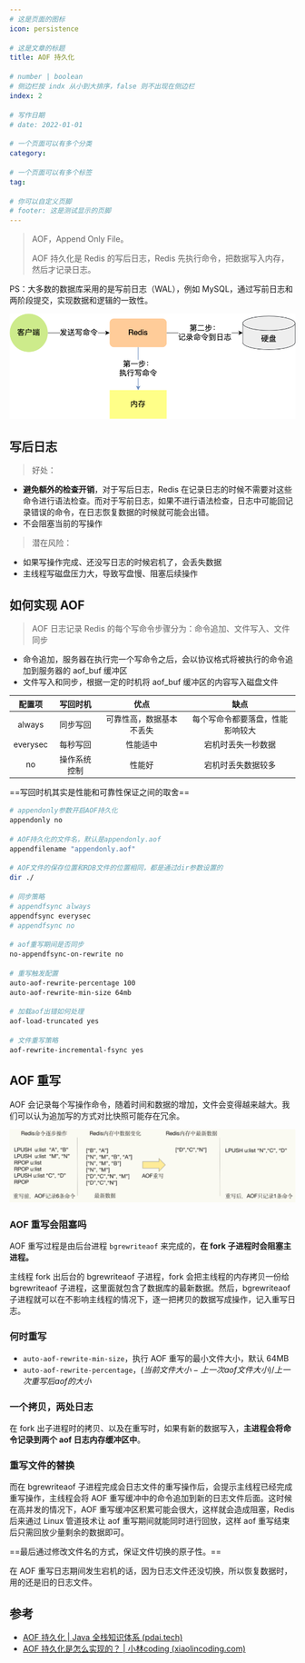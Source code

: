 ```yaml
---
# 这是页面的图标
icon: persistence

# 这是文章的标题
title: AOF 持久化

# number | boolean
# 侧边栏按 indx 从小到大排序，false 则不出现在侧边栏
index: 2

# 写作日期
# date: 2022-01-01

# 一个页面可以有多个分类
category: 

# 一个页面可以有多个标签
tag: 

# 你可以自定义页脚
# footer: 这是测试显示的页脚
---
```


> AOF，Append Only File。
>
> AOF 持久化是 Redis 的写后日志，Redis 先执行命令，把数据写入内存，然后才记录日志。

PS：大多数的数据库采用的是写前日志（WAL），例如 MySQL，通过写前日志和两阶段提交，实现数据和逻辑的一致性。



![img](./img/6f0ab40396b7fc2c15e6f4487d3a0ad7.png)



##  写后日志

> 好处：

- **避免额外的检查开销**，对于写后日志，Redis 在记录日志的时候不需要对这些命令进行语法检查。而对于写前日志，如果不进行语法检查，日志中可能回记录错误的命令，在日志恢复数据的时候就可能会出错。
- 不会阻塞当前的写操作



> 潜在风险：

- 如果写操作完成、还没写日志的时候宕机了，会丢失数据
- 主线程写磁盘压力大，导致写盘慢、阻塞后续操作



## 如何实现 AOF

> AOF 日志记录 Redis 的每个写命令步骤分为：命令追加、文件写入、文件同步

- 命令追加，服务器在执行完一个写命令之后，会以协议格式将被执行的命令追加到服务器的 aof_buf 缓冲区
- 文件写入和同步，根据一定的时机将 aof_buf 缓冲区的内容写入磁盘文件

|  配置项  |   写回时机   |           优点           |               缺点               |
| :------: | :----------: | :----------------------: | :------------------------------: |
|  always  |   同步写回   | 可靠性高，数据基本不丢失 | 每个写命令都要落盘，性能影响较大 |
| everysec |   每秒写回   |         性能适中         |        宕机时丢失一秒数据        |
|    no    | 操作系统控制 |          性能好          |        宕机时丢失数据较多        |

 ==写回时机其实是性能和可靠性保证之间的取舍==



```sh
# appendonly参数开启AOF持久化
appendonly no

# AOF持久化的文件名，默认是appendonly.aof
appendfilename "appendonly.aof"

# AOF文件的保存位置和RDB文件的位置相同，都是通过dir参数设置的
dir ./

# 同步策略
# appendfsync always
appendfsync everysec
# appendfsync no

# aof重写期间是否同步
no-appendfsync-on-rewrite no

# 重写触发配置
auto-aof-rewrite-percentage 100
auto-aof-rewrite-min-size 64mb

# 加载aof出错如何处理
aof-load-truncated yes

# 文件重写策略
aof-rewrite-incremental-fsync yes
```



## AOF 重写

AOF 会记录每个写操作命令，随着时间和数据的增加，文件会变得越来越大。我们可以认为追加写的方式对比快照可能存在冗余。

![image-20220516145223105](./img/image-20220516145223105.png)



### AOF 重写会阻塞吗

AOF 重写过程是由后台进程 `bgrewriteaof` 来完成的，**在 fork 子进程时会阻塞主进程。**

主线程 fork 出后台的 bgrewriteaof 子进程，fork 会把主线程的内存拷贝一份给 bgrewriteaof 子进程，这里面就包含了数据库的最新数据。然后，bgrewriteaof 子进程就可以在不影响主线程的情况下，逐一把拷贝的数据写成操作，记入重写日志。



### 何时重写

- `auto-aof-rewrite-min-size`，执行 AOF 重写的最小文件大小，默认 64MB
- `auto-aof-rewrite-percentage`，${(当前文件大小 - 上一次 aof 文件大小)} / 上一次重写后 aof 的大小$



### 一个拷贝，两处日志

在 fork 出子进程时的拷贝、以及在重写时，如果有新的数据写入，**主进程会将命令记录到两个 aof 日志内存缓冲区中**。



### 重写文件的替换

而在 bgrewriteaof 子进程完成会日志文件的重写操作后，会提示主线程已经完成重写操作，主线程会将 AOF 重写缓冲中的命令追加到新的日志文件后面。这时候在高并发的情况下，AOF 重写缓冲区积累可能会很大，这样就会造成阻塞，Redis 后来通过 Linux 管道技术让 aof 重写期间就能同时进行回放，这样 aof 重写结束后只需回放少量剩余的数据即可。

==最后通过修改文件名的方式，保证文件切换的原子性。==

在 AOF 重写日志期间发生宕机的话，因为日志文件还没切换，所以恢复数据时，用的还是旧的日志文件。



## 参考

- [AOF 持久化 | Java 全栈知识体系 (pdai.tech)](https://pdai.tech/md/db/nosql-redis/db-redis-x-rdb-aof.html#aof-持久化)
- [AOF 持久化是怎么实现的？ | 小林coding (xiaolincoding.com)](https://xiaolincoding.com/redis/storage/aof.html)

